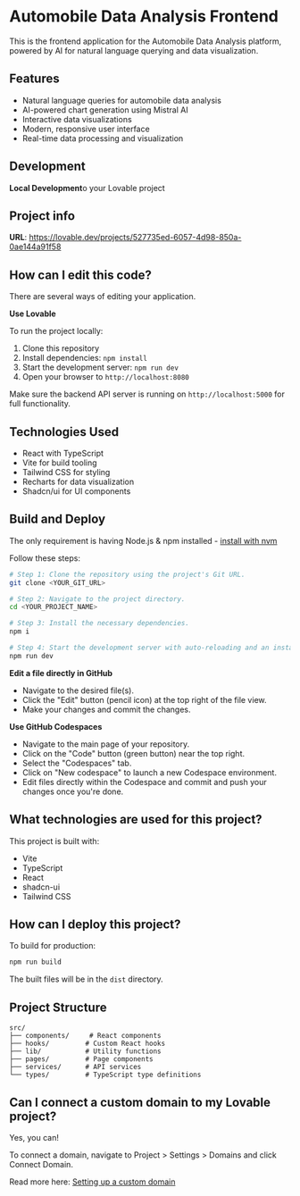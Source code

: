 # Automobile Data Analysis Frontend

This is the frontend application for the Automobile Data Analysis platform, powered by AI for natural language querying and data visualization.

## Features

- Natural language queries for automobile data analysis
- AI-powered chart generation using Mistral AI
- Interactive data visualizations
- Modern, responsive user interface
- Real-time data processing and visualization

## Development

**Local Development**o your Lovable project

## Project info

**URL**: https://lovable.dev/projects/527735ed-6057-4d98-850a-0ae144a91f58

## How can I edit this code?

There are several ways of editing your application.

**Use Lovable**

To run the project locally:

1. Clone this repository
2. Install dependencies: `npm install`
3. Start the development server: `npm run dev`
4. Open your browser to `http://localhost:8080`

Make sure the backend API server is running on `http://localhost:5000` for full functionality.

## Technologies Used

- React with TypeScript
- Vite for build tooling
- Tailwind CSS for styling
- Recharts for data visualization
- Shadcn/ui for UI components

## Build and Deploy

The only requirement is having Node.js & npm installed - [install with nvm](https://github.com/nvm-sh/nvm#installing-and-updating)

Follow these steps:

```sh
# Step 1: Clone the repository using the project's Git URL.
git clone <YOUR_GIT_URL>

# Step 2: Navigate to the project directory.
cd <YOUR_PROJECT_NAME>

# Step 3: Install the necessary dependencies.
npm i

# Step 4: Start the development server with auto-reloading and an instant preview.
npm run dev
```

**Edit a file directly in GitHub**

- Navigate to the desired file(s).
- Click the "Edit" button (pencil icon) at the top right of the file view.
- Make your changes and commit the changes.

**Use GitHub Codespaces**

- Navigate to the main page of your repository.
- Click on the "Code" button (green button) near the top right.
- Select the "Codespaces" tab.
- Click on "New codespace" to launch a new Codespace environment.
- Edit files directly within the Codespace and commit and push your changes once you're done.

## What technologies are used for this project?

This project is built with:

- Vite
- TypeScript
- React
- shadcn-ui
- Tailwind CSS

## How can I deploy this project?

To build for production:

```bash
npm run build
```

The built files will be in the `dist` directory.

## Project Structure

```
src/
├── components/     # React components
├── hooks/         # Custom React hooks
├── lib/           # Utility functions
├── pages/         # Page components
├── services/      # API services
└── types/         # TypeScript type definitions
```

## Can I connect a custom domain to my Lovable project?

Yes, you can!

To connect a domain, navigate to Project > Settings > Domains and click Connect Domain.

Read more here: [Setting up a custom domain](https://docs.lovable.dev/tips-tricks/custom-domain#step-by-step-guide)
